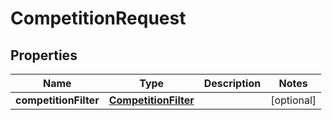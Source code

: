 

# CompetitionRequest



## Properties

| Name | Type | Description | Notes |
|------------ | ------------- | ------------- | -------------|
|**competitionFilter** | [**CompetitionFilter**](CompetitionFilter.md) |  |  [optional] |



